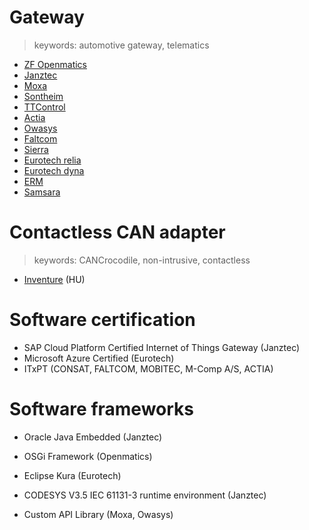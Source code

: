 Gateway
=======

> keywords: automotive gateway, telematics

- [ZF Openmatics]
- [Janztec]
- [Moxa]
- [Sontheim]
- [TTControl]
- [Actia]
- [Owasys]
- [Faltcom]
- [Sierra]
- [Eurotech relia]
- [Eurotech dyna]
- [ERM]
- [Samsara]

Contactless CAN adapter
=======================

> keywords: CANCrocodile, non-intrusive, contactless

- [Inventure] (HU)

Software certification
======================

- SAP Cloud Platform Certified Internet of Things Gateway (Janztec)
- Microsoft Azure Certified (Eurotech)
- ITxPT (CONSAT, FALTCOM, MOBITEC, M-Comp A/S, ACTIA)

Software frameworks
===================

- Oracle Java Embedded (Janztec)
- OSGi Framework (Openmatics)
- Eclipse Kura (Eurotech)
- CODESYS V3.5 IEC 61131-3 runtime environment (Janztec)
- Custom API Library (Moxa, Owasys)

  [ZF Openmatics]: https://aftermarket.zf.com/go/openmatics/hw-sw-datasheets/bach-datasheet.pdf
  [Janztec]: https://www.janztec.com/en/devices/iot-gateway/emiot-aimx6/
  [Moxa]: https://www.moxa.com/en/products/industrial-computing/arm-based-computers/uc-8200-series
  [Sontheim]: https://www.sontheim-industrie-elektronik.de/en/products/automotive/interfaces-gateways/gateways/comhawk-xt/
  [TTControl]: https://www.ttcontrol.com/products/connectivity/cloud-and-iot-solutions/ttconnect-wave/#anchor_1
  [Actia]: https://www.actia.com/fr/solutions/gestion-electronique-du-vehicule/telematique-connectivite/telematique-connectivite-off-highway
  [Owasys]: http://www.owasys.com/en/products/owa4x
  [Faltcom]: https://faltcom.com/discover-miips-open-iot-platform/miips-unit/
  [Sierra]: https://www.sierrawireless.com/products-and-solutions/routers-gateways/mp70/
  [Eurotech relia]: https://www.eurotech.com/en/products/iot/multi-service-iot-edge-gateways/reliagate-20-25
  [Eurotech dyna]: https://www.eurotech.com/en/products/iot/multi-service-iot-edge-gateways/dynagate-10-06
  [ERM]: https://ermtelematics.com/products/starlink-tracker
  [Samsara]: https://www.samsara.com/products/models/vg34
  [Inventure]: https://www.inventure-automotive.com/products/cl-can-sensorhttps://www.inventure-automotive.com/products/cl-can-sensor
